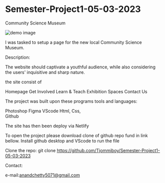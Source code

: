 # Semester-Project1-05-03-2023

Community Science Museum

![demo image](./Images/demo.png)

I was tasked to setup a page for the new local Community Science Museum.

Description:

The website should captivate a youthful audience, while also considering the users' inquisitive and sharp nature.

the site consist of

Homepage
Get Involved
Learn & Teach
Exhibition Spaces
Contact Us

The project was built upon these programs tools and languages:

Photoshop
Figma
VScode
Html,
Css,  
Github

The site has then been deploy via Netlify

To open the project please download clone of github repo fund in link bellow. Install github desktop and VScode to run the file

Clone the repo:
git clone https://github.com/Tjommiboy/Semester-Project1-05-03-2023

Contact:

e-mail:anandchetty5071@gmail.com
